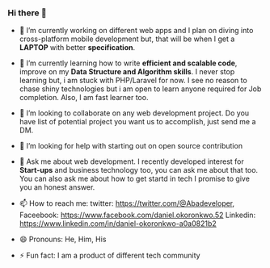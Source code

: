 ### Hi there 👋

- 🔭 I’m currently working on different web apps and I plan on diving into cross-platform mobile development but, that will be when I get a **LAPTOP** with better **specification**.

- 🌱 I’m currently learning how to write **efficient and scalable code**, improve on my **Data Structure and Algorithm skills**.
  I never stop learning but, i am stuck with PHP/Laravel for now.
  I see no reason to chase shiny technologies but i am open to learn anyone required for Job completion.
  Also, I am fast learner too.
  
- 👯 I’m looking to collaborate on any web development project. Do you have list of potential project you want us to accomplish, just send me a DM.

- 🤔 I’m looking for help with starting out on open source contribution

- 💬 Ask me about web development. I recently developed interest for **Start-ups** and business technology too, you can ask me about that too.
  You can also ask me about how to get startd in tech I promise to give you an honest answer.
  
- 📫 How to reach me: twitter: https://twitter.com/@Abadeveloper, Faceebook: https://www.facebook.com/daniel.okoronkwo.52 Linkedin: https://www.linkedin.com/in/daniel-okoronkwo-a0a0821b2
- 😄 Pronouns: He, Him, His
- ⚡ Fun fact: I am a product of different tech community
